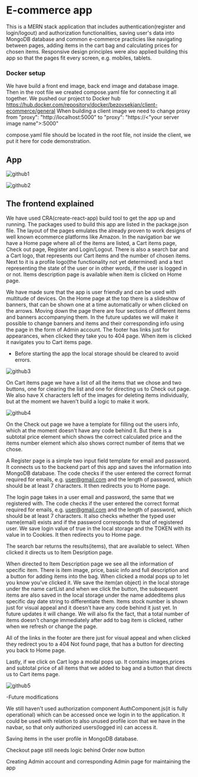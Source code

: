 # E-commerce app

This is a MERN stack application that includes authentication(register and login/logout) and authorization functionalities, saving user's data
into MongoDB database and common e-commerce practicies like navigating between pages, adding items in the cart bag and 
calculating prices for chosen items. Responsive design principles were also applied building this app so that the pages 
fit every screen, e.g. mobiles, tablets.



### Docker setup

We have build a front end image, back end image and database image. Then in the root file we
created compose.yaml file for connecting it all together. We pushed our project to Docker hub
https://hub.docker.com/repository/docker/bezovsekjan/client-ecommerce/general 
When building a client image we need to change proxy from "proxy": "http://localhost:5000"
to "proxy": "https://<"your server image name">:5000"


compose.yaml file should be located in the root file, not inside the client, we put it here for 
code demonstration.



## App

![github1](https://github.com/user-attachments/assets/0dbb3cb1-6310-485e-8562-8e5778415247)



![github2](https://github.com/user-attachments/assets/46c3e55b-f9bc-45e4-8f78-189b714dc37b)


## The frontend explained

We have used CRA(create-react-app) build tool to get the app up and running. The packages used to build this app are listed in
the package.json file. The layout of the pages emulates the already proven to work designs of well known ecommerce platforms like Amazon.
In the navigation bar we have a Home page where all of the items are listed, a Cart items page, Check out page, Register and Login/Logout.
There is also a search bar and a Cart logo, that represents our Cart items and the number of chosen items. Next to it is 
a profile logo(the functionality not yet determined) and a text representing the state of the user or in other words, if the 
user is logged in or not. Items description page is available when item is clicked on Home page.

We have made sure that the app is user friendly and can be used with multitude of devices. On the Home page at the top there is 
a slideshow of banners, that can be shown one at a time automatically or when clicked on the arrows. Moving down the page there are
four sections of different items and banners accompanying them. In the future updates we will make it possible to change banners and items
and their corresponding info using the page in the form of Admin account. The footer has links just for appearances, when clicked 
they take you to 404 page. When item is clicked it navigates you to Cart items page.




- Before starting the app the local storage should be cleared to avoid errors.


![github3](https://github.com/user-attachments/assets/c3c79bcb-9dd3-4c5c-840f-c70260a0cb4f)





On Cart items page we have a list of all the items that we chose and two buttons, one for clearing the list and one for directing
us to Check out page. We also have X characters left of the images for deleting items individually, but at the moment we haven't
build a logic to make it work.




![github4](https://github.com/user-attachments/assets/9bbfaa8e-0017-4063-93d0-6b764d705ba2)





On the Check out page we have a template for filling out the users info, which at the moment doesn't have any code behind it.
But there is a subtotal price element which shows the correct calculated price and the items number element which also shows correct number 
of items that we chose.

A Register page is a simple two input field template for email and password. It connects us to the backend part of this app 
and saves the information into MongoDB database. The code checks if the user entered the correct format required for emails,
e.g. user@gmail.com and the length of password, which should be at least 7 characters. It then redirects you to Home page.

The login page takes in a user email and password, the same that we registered with. The code checks if the user entered the correct
format required for emails, e.g. user@gmail.com and the length of password, which should be at least 7 characters. It also checks
whether the typed user name(email) exists and if the password corresponds to that of registered user. We save login value
of true in the local storage and the TOKEN with its value in to Cookies. It then redirects you to Home page.

The search bar returns the results(items), that are available to select. When clicked it directs us to Item Desription page.

When directed to Item Description page we see all the information of specific item. There is item image, price, basic info and
full description and a button for adding items into the bag. When clicked a modal pops up to let you know you've clicked it.
We save the item(an object) in the local storage under the name cartList and when we click the button, the subsequent items are
also saved in the local storage under the name addedItems plus specific day date string to differentiate them.
Items stock number is shown just for visual appeal and it doesn't have any code behind it just yet. In future
updates it will change. We will also fix the fact, that a total number of items doesn't change immediately after add to bag item
is clicked, rather when we refresh or change the page.

All of the links in the footer are there just for visual appeal and when clicked they redirect you to a 404 Not found page, 
that has a button for directing you back to Home page.

Lastly, if we click on Cart logo a modal pops up. It contains images,prices and subtotal price of all items that we added to bag and 
a button  that directs us to Cart items page.

![github5](https://github.com/user-attachments/assets/d9fb906b-aa81-4f7d-8185-b315742fd0fc)



-Future modifications

We still haven't used authorization component AuthComponent.js(it is fully operational) which can be accessed once we login in to the application.
It could be used with relation to also unused profile icon that we have in the navbar, so that only authorized users(logged in) can access it.

Saving items in the user profile in MongoDB database.

Checkout page still needs logic behind Order now button

Creating Admin account and corresponding Admin page for maintaining the app
